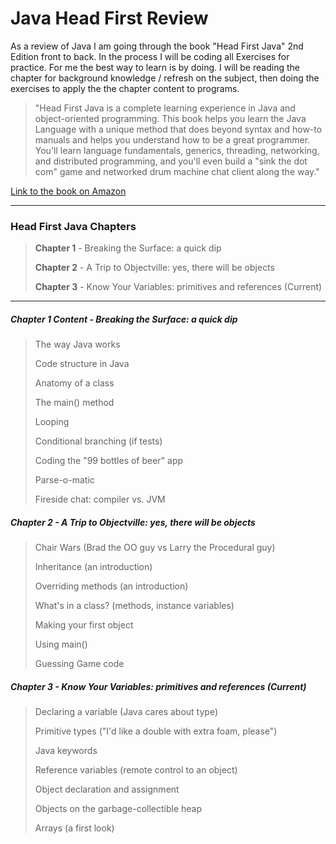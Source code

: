 Java Head First Review
======================

As a review of Java I am going through the book "Head First Java" 2nd Edition front to back.  In the process I will be coding all Exercises for practice.  For me the best way to learn is by doing.  I will be reading the chapter for background knowledge / refresh on the subject, then doing the exercises to apply the the chapter content to programs.

>"Head First Java is a complete learning experience in Java and object-oriented programming.  This book helps you learn the Java Language with a unique method that does beyond syntax and how-to manuals and helps you understand how to be a great programmer.  You'll learn language fundamentals, generics, threading, networking, and distributed programming, and you'll even build a "sink the dot com" game and networked drum machine chat client along the way."

[Link to the book on Amazon](http://www.amazon.com/Head-First-Java-2nd-Edition/dp/0596009208)
- - -
### Head First Java Chapters ###
>**Chapter 1** - Breaking the Surface: a quick dip
>
>**Chapter 2** - A Trip to Objectville: yes, there will be objects
>
>**Chapter 3** - Know Your Variables: primitives and references (Current)


- - -
##### Chapter 1 Content - Breaking the Surface: a quick dip #####
>The way Java works
>
>Code structure in Java
>
>Anatomy of a class
>
>The main() method
>
>Looping
>
>Conditional branching (if tests)
>
>Coding the "99 bottles of beer" app
>
>Parse-o-matic
>
>Fireside chat: compiler vs. JVM

##### Chapter 2 - A Trip to Objectville: yes, there will be objects #####
>Chair Wars (Brad the OO guy vs Larry the Procedural guy)
>
>Inheritance (an introduction)
>
>Overriding methods (an introduction)
>
>What's in a class? (methods, instance variables)
>
>Making your first object
>
>Using main()
>
>Guessing Game code

##### Chapter 3 - Know Your Variables: primitives and references (Current) #####
>Declaring a variable (Java cares about type)
>
>Primitive types ("I'd like a double with extra foam, please")
>
>Java keywords
>
>Reference variables (remote control to an object)
>
>Object declaration and assignment
>
>Objects on the garbage-collectible heap
>
>Arrays (a first look)
